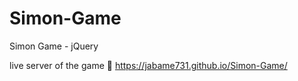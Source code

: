 # Simon-Game
Simon Game  - jQuery

live server of the game 🤗 
https://jabame731.github.io/Simon-Game/

